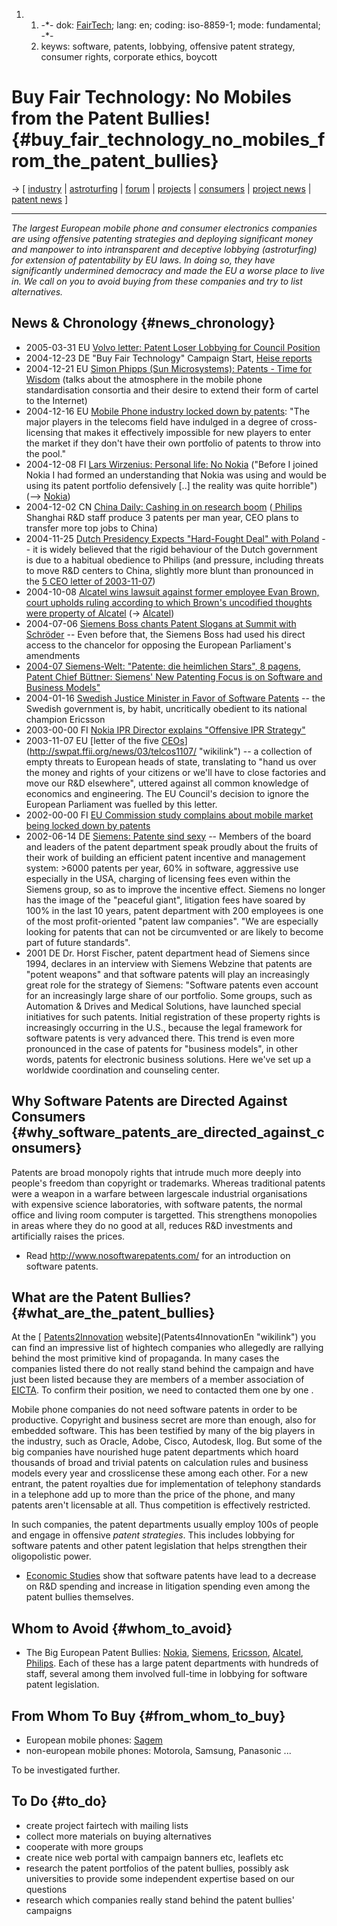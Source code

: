 1.  1.  -\*- dok: [FairTech](FairTech "wikilink"); lang: en; coding:
        iso-8859-1; mode: fundamental; -\*-
    2.  keyws: software, patents, lobbying, offensive patent strategy,
        consumer rights, corporate ethics, boycott

# Buy Fair Technology: No Mobiles from the Patent Bullies! {#buy_fair_technology_no_mobiles_from_the_patent_bullies}

-\> \[ [ industry](SektorEn "wikilink") \| [
astroturfing](SwpatAstroturf05En "wikilink") \|
[forum](http://lists.ffii.org/mailman/listinfo/sektor-parl/ "wikilink")
\| [ projects](FfiiprojEn "wikilink") \| [
consumers](SwpatvecnuEn "wikilink") \| [ project
news](FfiiprojNewsEn "wikilink") \| [ patent
news](SwpatcninoEn "wikilink") \]

------------------------------------------------------------------------

*The largest European mobile phone and consumer electronics companies
are using offensive patenting strategies and deploying significant money
and manpower to into intransparent and deceptive lobbying (astroturfing)
for extension of patentability by EU laws. In doing so, they have
significantly undermined democracy and made the EU a worse place to live
in. We call on you to avoid buying from these companies and try to list
alternatives.*

## News & Chronology {#news_chronology}

-   2005-03-31 EU [ Volvo letter: Patent Loser Lobbying for Council
    Position](Volvo050315En "wikilink")
-   2004-12-23 DE \"Buy Fair Technology\" Campaign Start, [Heise
    reports](http://www.heise.de/newsticker/meldung/54587 "wikilink")
-   2004-12-21 EU [Simon Phipps (Sun Microsystems): Patents - Time for
    Wisdom](http://www.webmink.net/2004/12/patents-time-for-wisdom.htm "wikilink")
    (talks about the atmosphere in the mobile phone standardisation
    consortia and their desire to extend their form of cartel to the
    Internet)
-   2004-12-16 EU [Mobile Phone industry locked down by
    patents](http://ipkitten.blogspot.com/2004/12/cross-licensing-game-for-two.html "wikilink"):
    \"The major players in the telecoms field have indulged in a degree
    of cross-licensing that makes it effectively impossible for new
    players to enter the market if they don\'t have their own portfolio
    of patents to throw into the pool.\"
-   2004-12-08 FI [Lars Wirzenius: Personal life: No
    Nokia](http://liw.iki.fi/liw/log/2004-12.html#20041208b "wikilink")
    (\"Before I joined Nokia I had formed an understanding that Nokia
    was using and would be using its patent portfolio defensively \[..\]
    the reality was quite horrible\") (\--\> [
    Nokia](SwpatnokiaEn "wikilink"))
-   2004-12-02 CN [China Daily: Cashing in on research
    boom](http://www.chinadaily.com.cn/english/doc/2004-12/02/content_396591.htm "wikilink")
    ([ Philips](SwpatphilipsEn "wikilink") Shanghai R&D staff produce 3
    patents per man year, CEO plans to transfer more top jobs to China)
-   2004-11-25 [ Dutch Presidency Expects \"Hard-Fought Deal\" with
    Poland](Nlpl0411En "wikilink") \-- it is widely believed that the
    rigid behaviour of the Dutch government is due to a habitual
    obedience to Philips (and pressure, including threats to move R&D
    centers to China, slightly more blunt than pronounced in the [5 CEO
    letter of
    2003-11-07](http://swpat.ffii.org/log/03/telcos1107/ "wikilink"))
-   2004-10-08 [Alcatel wins lawsuit against former employee Evan Brown,
    court upholds ruling according to which Brown\'s uncodified thoughts
    were property of Alcatel](http://www.unixguru.com/ "wikilink") (-\>
    [ Alcatel](SwpatalcatelEn "wikilink"))
-   2004-07-06 [ Siemens Boss chants Patent Slogans at Summit with
    Schröder](DpmaLog040706De "wikilink") \-- Even before that, the
    Siemens Boss had used his direct access to the chancelor for
    opposing the European Parliament\'s amendments
-   [2004-07 Siemens-Welt: \"Patente: die heimlichen Stars\", 8 pagens,
    Patent Chief Büttner: Siemens\' New Patenting Focus is on Software
    and Business
    Models\"](http://www.heise.de/tp/foren/go.shtml?read=1&msg_id=6046549&forum_id=60480 "wikilink")
-   2004-01-16 [Swedish Justice Minister in Favor of Software
    Patents](http://swpat.ffii.org/news/04/sver1116/ "wikilink") \-- the
    Swedish government is, by habit, uncritically obedient to its
    national champion Ericsson
-   2003-00-00 FI [ Nokia IPR Director explains \"Offensive IPR
    Strategy\"](Rahnasto03En "wikilink")
-   2003-11-07 EU [letter of the five
    [CEOs](CEOs "wikilink")](http://swpat.ffii.org/news/03/telcos1107/ "wikilink")
    \-- a collection of empty threats to European heads of state,
    translating to \"hand us over the money and rights of your citizens
    or we\'ll have to close factories and move our R&D elsewhere\",
    uttered against all common knowledge of economics and engineering.
    The EU Council\'s decision to ignore the European Parliament was
    fuelled by this letter.
-   2002-00-00 FI [EU Commission study complains about mobile market
    being locked down by
    patents](http://swpat.ffii.org/papri/cec-telecom02/ "wikilink")
-   2002-06-14 DE [Siemens: Patente sind
    sexy](http://swpat.ffii.org/vreji/minra/siemenssexy02/siemenssexy02.html "wikilink")
    \-- Members of the board and leaders of the patent department speak
    proudly about the fruits of their work of building an efficient
    patent incentive and management system: \>6000 patents per year, 60%
    in software, aggressive use especially in the USA, charging of
    licensing fees even within the Siemens group, so as to improve the
    incentive effect. Siemens no longer has the image of the \"peaceful
    giant\", litigation fees have soared by 100% in the last 10 years,
    patent department with 200 employees is one of the most
    profit-oriented \"patent law companies\". \"We are especially
    looking for patents that can not be circumvented or are likely to
    become part of future standards\".
-   2001 DE Dr. Horst Fischer, patent department head of Siemens since
    1994, declares in an interview with Siemens Webzine that patents are
    \"potent weapons\" and that software patents will play an
    increasingly great role for the strategy of Siemens: \"Software
    patents even account for an increasingly large share of our
    portfolio. Some groups, such as Automation & Drives and Medical
    Solutions, have launched special initiatives for such patents.
    Initial registration of these property rights is increasingly
    occurring in the U.S., because the legal framework for software
    patents is very advanced there. This trend is even more pronounced
    in the case of patents for \"business models\", in other words,
    patents for electronic business solutions. Here we\'ve set up a
    worldwide coordination and counseling center.

## Why Software Patents are Directed Against Consumers {#why_software_patents_are_directed_against_consumers}

Patents are broad monopoly rights that intrude much more deeply into
people\'s freedom than copyright or trademarks. Whereas traditional
patents were a weapon in a warfare between largescale industrial
organisations with expensive science laboratories, with software
patents, the normal office and living room computer is targetted. This
strengthens monopolies in areas where they do no good at all, reduces
R&D investments and artificially raises the prices.

-   Read <http://www.nosoftwarepatents.com/> for an introduction on
    software patents.

## What are the Patent Bullies? {#what_are_the_patent_bullies}

At the [ [Patents2Innovation](Patents2Innovation "wikilink")
website](Patents4InnovationEn "wikilink") you can find an impressive
list of hightech companies who allegedly are rallying behind the most
primitive kind of propaganda. In many cases the companies listed there
do not really stand behind the campaign and have just been listed
because they are members of a member association of [
EICTA](SwpateictaEn "wikilink"). To confirm their position, we need to
contacted them one by one .

Mobile phone companies do not need software patents in order to be
productive. Copyright and business secret are more than enough, also for
embedded software. This has been testified by many of the big players in
the industry, such as Oracle, Adobe, Cisco, Autodesk, Ilog. But some of
the big companies have nourished huge patent departments which hoard
thousands of broad and trivial patents on calculation rules and business
models every year and crosslicense these among each other. For a new
entrant, the patent royalties due for implementation of telephony
standards in a telephone add up to more than the price of the phone, and
many patents aren\'t licensable at all. Thus competition is effectively
restricted.

In such companies, the patent departments usually employ 100s of people
and engage in offensive *patent strategies*. This includes lobbying for
software patents and other patent legislation that helps strengthen
their oligopolistic power.

-   [ Economic Studies](SwpatsiskuEn "wikilink") show that software
    patents have lead to a decrease on R&D spending and increase in
    litigation spending even among the patent bullies themselves.

## Whom to Avoid {#whom_to_avoid}

-   The Big European Patent Bullies: [ Nokia](SwpatnokiaEn "wikilink"),
    [ Siemens](SwpatsiemensEn "wikilink"), [
    Ericsson](SwpatericssonEn "wikilink"), [
    Alcatel](SwpatalcatelEn "wikilink"), [
    Philips](SwpatphilipsEn "wikilink"). Each of these has a large
    patent departments with hundreds of staff, several among them
    involved full-time in lobbying for software patent legislation.

## From Whom To Buy {#from_whom_to_buy}

-   European mobile phones: [ Sagem](SagemEn "wikilink")
-   non-european mobile phones: Motorola, Samsung, Panasonic \...

To be investigated further.

## To Do {#to_do}

-   create project fairtech with mailing lists
-   collect more materials on buying alternatives
-   cooperate with more groups
-   create nice web portal with campaign banners etc, leaflets etc
-   research the patent portfolios of the patent bullies, possibly ask
    universities to provide some independent expertise based on our
    questions
-   research which companies really stand behind the patent bullies\'
    campaigns
